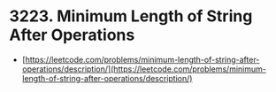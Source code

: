 # 3223. Minimum Length of String After Operations

- [https://leetcode.com/problems/minimum-length-of-string-after-operations/description/](https://leetcode.com/problems/minimum-length-of-string-after-operations/description/)
